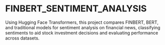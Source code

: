 # FINBERT_SENTIMENT_ANALYSIS
Using Hugging Face Transformers, this project compares FINBERT, BERT, and traditional models for sentiment analysis on financial news, classifying sentiments to aid stock investment decisions and evaluating performance across datasets.
